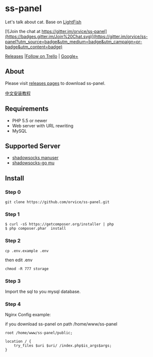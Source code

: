 # ss-panel

Let's talk about cat.  Base on [LightFish](https://github.com/OzCat/LightFish)

[![Join the chat at https://gitter.im/orvice/ss-panel](https://badges.gitter.im/Join%20Chat.svg)](https://gitter.im/orvice/ss-panel?utm_source=badge&utm_medium=badge&utm_campaign=pr-badge&utm_content=badge)

[Releases](https://plus.google.com/communities/112308980947577664041) |[Follow on Trello](https://trello.com/b/dr62AtYI/ss-panel) | [Google+](https://plus.google.com/communities/112308980947577664041)

## About

Please visit [releases pages](https://github.com/orvice/ss-panel/releases) to download ss-panel.

[中文安装教程](https://github.com/orvice/ss-panel/wiki/v3-Install)

## Requirements

* PHP 5.5 or newer
* Web server with URL rewriting
* MySQL

## Supported Server

* [shadowsocks manuser](https://github.com/mengskysama/shadowsocks/tree/manyuser)
* [shadowsocks-go mu](https://github.com/orvice/shadowsocks-go/tree/mu)


## Install

### Step 0

```
git clone https://github.com/orvice/ss-panel.git
```

### Step 1

```
$ curl -sS https://getcomposer.org/installer | php
$ php composer.phar  install
```

### Step 2

```
cp .env.example .env
```

then edit .env

```
chmod -R 777 storage
```

### Step 3

Import the sql to you mysql database.

### Step 4

Nginx Config example:

if you download ss-panel on path /home/www/ss-panel


```
root /home/www/ss-panel/public;

location / {
    try_files $uri $uri/ /index.php$is_args$args;
}
    
```

